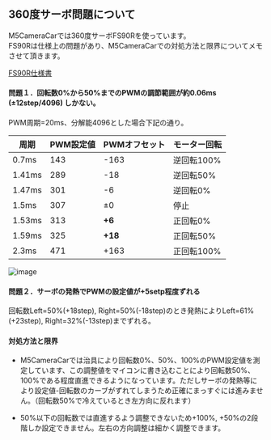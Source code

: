 ## 360度サーボ問題について

M5CameraCarでは360度サーボFS90Rを使っています。  
FS90Rは仕様上の問題があり、M5CameraCarでの対処方法と限界についてメモさせて頂きます。

[FS90R仕様書](https://akizukidenshi.com/download/ds/feetech/fs90r.pdf)

#### 問題１．回転数0%から50%までのPWMの調節範囲が約0.06ms (±12step/4096) しかない。

PWM周期=20ms、分解能4096とした場合下記の通り。

| 周期 | PWM設定値 | PWMオフセット | モーター回転 |
| ---- | ---- | ---- | ---- |
| 0.7ms | 143 | -163 | 逆回転100% |
| 1.41ms | 289 | -18 | 逆回転50% |
| 1.47ms | 301 | -6 | 逆回転0% |
| 1.5ms | 307 | ±0 | 停止 |
| 1.53ms | 313 | **+6** | 正回転0% |
| 1.59ms | 325 | **+18** | 正回転50% |
| 2.3ms | 471 | +163 | 正回転100% |

![image](https://user-images.githubusercontent.com/43091864/96735072-21824480-13f6-11eb-8c60-303103b674ad.png)

#### 問題２．サーボの発熱でPWMの設定値が+5setp程度ずれる

回転数Left=50%(+18step), Right=50%(-18step)のとき発熱によりLeft=61%(+23step), Right=32%(-13step)までずれる。

#### 対処方法と限界

- M5CameraCarでは治具により回転数0%、50%、100%のPWM設定値を測定しています、この調整値をマイコンに書き込むことにより回転数50%、100%である程度直進できるようになっています。ただしサーボの発熱等により設定値-回転数のカーブがずれてしまうため正確にまっすぐには進みません。（回転数50%で冷えているとき左方向に反れます）

- 50%以下の回転数では直進するよう調整できないため+100%, +50%の2段階しか設定できません。左右の方向調整は細かく調整できます。
